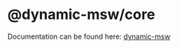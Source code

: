 # @dynamic-msw/core

Documentation can be found here: [dynamic-msw](https://github.com/dynamicmsw/dynamic-msw/tree/main?tab=readme-ov-file#dynamic-mock-service-worker)
